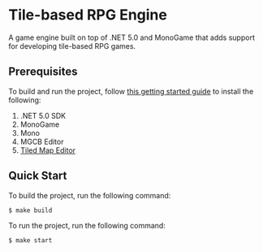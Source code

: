 # Tile-based RPG Engine

A game engine built on top of .NET 5.0 and MonoGame that adds support for developing tile-based RPG games.

## Prerequisites

To build and run the project, follow [this getting started guide](https://docs.monogame.net/articles/getting_started/1_setting_up_your_development_environment_ubuntu.html) to install the following:

1. .NET 5.0 SDK
1. MonoGame
1. Mono
1. MGCB Editor
1. [Tiled Map Editor](https://www.mapeditor.org/)

## Quick Start

To build the project, run the following command:

```shell
$ make build
```

To run the project, run the following command:

```shell
$ make start
```
